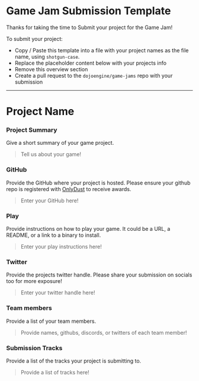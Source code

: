 # Game Jam Submission Template

Thanks for taking the time to Submit your project for the Game Jam!

To submit your project:
- Copy / Paste this template into a file with your project names as the file name, using `shotgun-case`.
- Replace the placeholder content below with your projects info
- Remove this overview section
- Create a pull request to the `dojoengine/game-jams` repo with your submission

---

# Project Name

### Project Summary
Give a short summary of your game project.
> Tell us about your game!

### GitHub
Provide the GitHub where your project is hosted. Please ensure your github repo is registered with [OnlyDust](https://app.onlydust.com/p/create) to receive awards.
> Enter your GitHub here!

### Play
Provide instructions on how to play your game. It could be a URL, a README, or a link to a binary to install.
> Enter your play instructions here!

### Twitter
Provide the projects twitter handle. Please share your submission on socials too for more exposure!
> Enter your twitter handle here!

### Team members
Provide a list of your team members.
> Provide names, githubs, discords, or twitters of each team member!

### Submission Tracks
Provide a list of the tracks your project is submitting to.
> Provide a list of tracks here!
